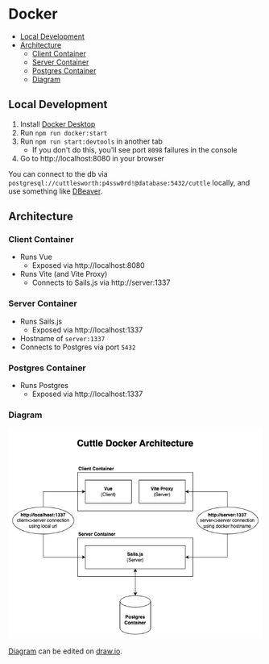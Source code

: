 # Docker

- [Local Development](#local-development)
- [Architecture](#architecture)
  - [Client Container](#client-container)
  - [Server Container](#server-container)
  - [Postgres Container](#postgres-container)
  - [Diagram](#diagram)


## Local Development

1. Install [Docker Desktop](https://www.docker.com/products/docker-desktop/)
1. Run `npm run docker:start`
2. Run `npm run start:devtools` in another tab
   - If you don't do this, you'll see port `8098` failures in the console
3. Go to http://localhost:8080 in your browser

You can connect to the db via `postgresql://cuttlesworth:p4ssw0rd!@database:5432/cuttle` locally, and use something like [DBeaver](https://dbeaver.io/).

## Architecture

### Client Container

- Runs Vue
  - Exposed via http://localhost:8080
- Runs Vite (and Vite Proxy)
  - Connects to Sails.js via http://server:1337

### Server Container

- Runs Sails.js
  - Exposed via http://localhost:1337
- Hostname of `server:1337`
- Connects to Postgres via port `5432`

### Postgres Container

- Runs Postgres
  - Exposed via http://localhost:1337

### Diagram

![Architectural Diagram](./architecture-diagram.png)

[Diagram](./architecture-diagram.drawio) can be edited on [draw.io](https://app.diagrams.net/).

